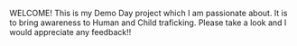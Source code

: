 WELCOME! This is my Demo Day project which I am passionate about. It is to bring awareness to Human and Child traficking. Please take a look and I would appreciate any feedback!!
